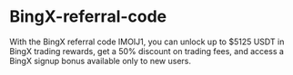 # BingX-referral-code
With the BingX referral code IMOIJ1, you can unlock up to $5125 USDT in BingX trading rewards, get a 50% discount on trading fees, and access a BingX signup bonus available only to new users.

